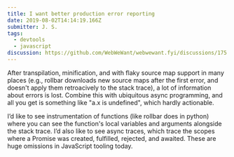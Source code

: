 ```yaml
---
title: I want better production error reporting
date: 2019-08-02T14:14:19.166Z
submitter: J. S.
tags:
  - devtools
  - javascript
discussion: https://github.com/WebWeWant/webwewant.fyi/discussions/175
---
```


After transpilation, minification, and with flaky source map support in many places (e.g., rollbar downloads new source maps after the first error, and doesn't apply them retroacively to the stack trace), a lot of information about errors is lost. Combine this with ubiquitous async programming, and all you get is something like "a.x is undefined", which hardly actionable.

I’d like to see instrumentation of functions (like rollbar does in python) where you can see the function's local variables and arguments alongside the stack trace. I’d also like to see async traces, which trace the scopes where a Promise was created, fulfilled, rejected, and awaited. These are huge omissions in JavaScript tooling today.
